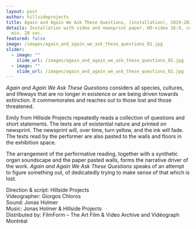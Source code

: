 ```yaml
---
layout: post
author: hillsideprojects
title: Again and Again We Ask These Questions, (installation), 2019-2022
details: Installation with video and newsprint paper. HD-video 16:9, colour, 7
  min. 28 sec.
featured: false
image: /images/again_and_again_we_ask_these_questions_01.jpg
slider:
  - image: ""
    slide_url: /images/again_and_again_we_ask_these_questions_02.jpg
  - image: ""
    slide_url: /images/again_and_again_we_ask_these_questions_02.jpg
---
```

*Again and Again We Ask These Questions* considers all species, cultures, and lifeways that are no longer in existence or are being driven towards extinction. It commemorates and reaches out to those lost and those threatened.

Emily from Hillside Projects repeatedly reads a collection of questions and short statements. The texts are of existential nature and printed on newsprint. The newsprint will, over time, turn yellow, and the ink will fade. The texts read by the performer are also pasted to the walls and floors in the exhibition space.

The arrangement of the performative reading, together with a synthetic organ soundscape and the paper pasted walls, forms the narrative driver of the work. *Again and Again We Ask These Questions* speaks of an attempt to figure something out, of dedicatedly trying to make sense of that which is lost.

Direction & script: Hillside Projects\
Videographer: Giorgos Chloros\
Sound: Jonas Holmer\
Music: Jonas Holmer & Hillside Projects\
Distributed by: FilmForm – The Art Film & Video Archive and Vidéograph Montréal